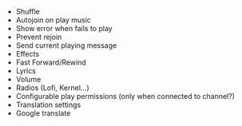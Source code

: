 - Shuffle
- Autojoin on play music
- Show error when fails to play
- Prevent rejoin
- Send current playing message
- Effects
- Fast Forward/Rewind
- Lyrics
- Volume
- Radios (Lofi, Kernel...)
- Configurable play permissions (only when connected to channel?)
- Translation settings
- Google translate